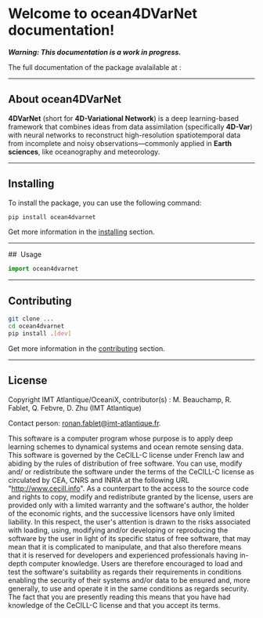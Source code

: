# Welcome to ocean4DVarNet documentation! 

***Warning: This documentation is a work in progress.***

The full documentation of the package avalailable at : 

---
## About ocean4DVarNet

**4DVarNet** (short for **4D-Variational Network**) is a deep learning-based framework that combines ideas from data assimilation (specifically **4D-Var**) with neural networks to reconstruct high-resolution spatiotemporal data from incomplete and noisy observations—commonly applied in **Earth sciences**, like oceanography and meteorology.



---
## Installing

To install the package, you can use the following command:
``` bash
pip install ocean4dvarnet
```

Get more information in the [installing](./installing.md) section.

---
##  Usage 
``` python
import ocean4dvarnet
``` 


---
## Contributing

``` bash
git clone ...
cd ocean4dvarnet
pip install .[dev]
```

Get more information in the [contributing](./contributing.md) section.

---
## License

Copyright IMT Atlantique/OceaniX, contributor(s) : M. Beauchamp, R. Fablet, Q. Febvre, D. Zhu (IMT Atlantique) 

Contact person: ronan.fablet@imt-atlantique.fr.

This software is a computer program whose purpose is to apply deep learning schemes to dynamical systems and ocean remote sensing data. This software is governed by the CeCILL-C license under French law and abiding by the rules of distribution of free software. You can use, modify and/ or redistribute the software under the terms of the CeCILL-C license as circulated by CEA, CNRS and INRIA at the following URL "http://www.cecill.info". As a counterpart to the access to the source code and rights to copy, modify and redistribute granted by the license, users are provided only with a limited warranty and the software's author, the holder of the economic rights, and the successive licensors have only limited liability. In this respect, the user's attention is drawn to the risks associated with loading, using, modifying and/or developing or reproducing the software by the user in light of its specific status of free software, that may mean that it is complicated to manipulate, and that also therefore means that it is reserved for developers and experienced professionals having in-depth computer knowledge. Users are therefore encouraged to load and test the software's suitability as regards their requirements in conditions enabling the security of their systems and/or data to be ensured and, more generally, to use and operate it in the same conditions as regards security. The fact that you are presently reading this means that you have had knowledge of the CeCILL-C license and that you accept its terms.



